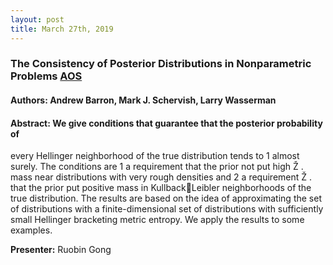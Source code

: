 ```yaml
---
layout: post
title: March 27th, 2019
---
```


### The Consistency of Posterior Distributions in Nonparametric Problems [AOS](https://projecteuclid.org/download/pdf_1/euclid.aos/1018031206)

#### Authors: Andrew Barron, Mark J. Schervish, Larry Wasserman

#### Abstract: We give conditions that guarantee that the posterior probability of
every Hellinger neighborhood of the true distribution tends to 1 almost
surely. The conditions are 1 a requirement that the prior not put high Ž .
mass near distributions with very rough densities and 2 a requirement Ž .
that the prior put positive mass in KullbackLeibler neighborhoods of the
true distribution. The results are based on the idea of approximating the
set of distributions with a finite-dimensional set of distributions with
sufficiently small Hellinger bracketing metric entropy. We apply the results to some examples.

**Presenter:** Ruobin Gong
